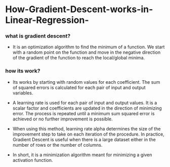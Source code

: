 # How-Gradient-Descent-works-in-Linear-Regression-

### what is gradient descent? 

* It is an optimization algorithm to find the minimum of a function. We start with a random point on the function and move in the negative direction of the gradient of the function to reach the local/global minima. 

### how its work?

* Its works by starting with random values for each coefficient. The sum of squared errors is calculated for each pair of input and output variables.



* A learning rate is used for each pair of input and output values. It is a scalar factor and coefficients are updated in the direction of minimizing error. The process is repeated until a minimum sum squared error is achieved or no further improvement is possible.



* When using this method, learning rate alpha determines the size of the improvement step to take on each iteration of the procedure. In practice, Gradient Descent is useful when there is a large dataset either in the number of rows or the number of columns.



* In short, it is a minimization algorithm meant for minimizing a given activation function.
